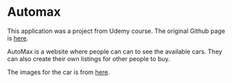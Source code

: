 # Automax

This application was a project from Udemy course. The original Github page is [here](https://github.com/preneure/automax_django_web_app).

AutoMax is a website where people can can to see the available cars. They can also create their own listings for other people to buy.

The images for the car is from [here](https://carsandbids.com/).